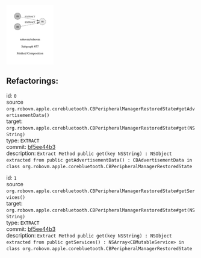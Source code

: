 <img src=subgraph_atomic_57.svg width=25%>

## Refactorings:

id: `0`\
source `org.robovm.apple.corebluetooth.CBPeripheralManagerRestoredState#getAdvertisementData()`\
target: `org.robovm.apple.corebluetooth.CBPeripheralManagerRestoredState#get(NSString)`\
type: `EXTRACT`\
commit: [bf5ee44b3](https://github.com/robovm/robovm/commit/bf5ee44b3b576e01ab09cae9f50300417b01dc07)\
description: `Extract Method public get(key NSString) : NSObject extracted from public getAdvertisementData() : CBAdvertisementData in class org.robovm.apple.corebluetooth.CBPeripheralManagerRestoredState`

id: `1`\
source `org.robovm.apple.corebluetooth.CBPeripheralManagerRestoredState#getServices()`\
target: `org.robovm.apple.corebluetooth.CBPeripheralManagerRestoredState#get(NSString)`\
type: `EXTRACT`\
commit: [bf5ee44b3](https://github.com/robovm/robovm/commit/bf5ee44b3b576e01ab09cae9f50300417b01dc07)\
description: `Extract Method public get(key NSString) : NSObject extracted from public getServices() : NSArray<CBMutableService> in class org.robovm.apple.corebluetooth.CBPeripheralManagerRestoredState`


